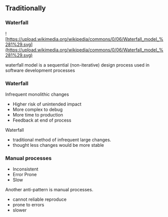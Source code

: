 ## Traditionally

<section>

### Waterfall <!-- .element style="margin:0" -->

![https://upload.wikimedia.org/wikipedia/commons/0/06/Waterfall_model_%281%29.svg](https://upload.wikimedia.org/wikipedia/commons/0/06/Waterfall_model_%281%29.svg) <!-- .element style="border:0;background-color:transparent;height:9em;margin-top:0;margin-bottom:-3em" -->

<aside class="notes">

waterfall model is a sequential (non-iterative) design process used in software development processes

</aside>
</section>
<!-- -->

<section>

### Waterfall

Infrequent monolithic changes

* Higher risk of unintended impact
* More complex to debug
* More time to production
* Feedback at end of process

<aside class="notes">

Waterfall
* traditional method of infrequent large changes.
* thought less changes would be more stable

</aside>
</section>
<!-- -->

<section>

### Manual processes

* Inconsistent
* Error Prone
* Slow

<aside class="notes">

Another anti-pattern is manual processes.

* cannot reliable reproduce
* prone to errors
* slower

</aside>
</section>
<!-- -->

<!-- http://ekiy5aot90-flywheel.netdna-ssl.com/wp-content/uploads/2013/07/segue-blog-waterfall-vs-agile-which-is-right-development-methodology-for-your-project.png -->
